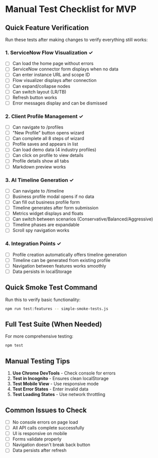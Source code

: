 # Manual Test Checklist for MVP

## Quick Feature Verification

Run these tests after making changes to verify everything still works:

### 1. ServiceNow Flow Visualization ✓
- [ ] Can load the home page without errors
- [ ] ServiceNow connector form displays when no data
- [ ] Can enter instance URL and scope ID
- [ ] Flow visualizer displays after connection
- [ ] Can expand/collapse nodes
- [ ] Can switch layout (LR/TB)
- [ ] Refresh button works
- [ ] Error messages display and can be dismissed

### 2. Client Profile Management ✓
- [ ] Can navigate to /profiles
- [ ] "New Profile" button opens wizard
- [ ] Can complete all 8 steps of wizard
- [ ] Profile saves and appears in list
- [ ] Can load demo data (4 industry profiles)
- [ ] Can click on profile to view details
- [ ] Profile details show all tabs
- [ ] Markdown preview works

### 3. AI Timeline Generation ✓
- [ ] Can navigate to /timeline
- [ ] Business profile modal opens if no data
- [ ] Can fill out business profile form
- [ ] Timeline generates after form submission
- [ ] Metrics widget displays and floats
- [ ] Can switch between scenarios (Conservative/Balanced/Aggressive)
- [ ] Timeline phases are expandable
- [ ] Scroll spy navigation works

### 4. Integration Points ✓
- [ ] Profile creation automatically offers timeline generation
- [ ] Timeline can be generated from existing profile
- [ ] Navigation between features works smoothly
- [ ] Data persists in localStorage

## Quick Smoke Test Command

Run this to verify basic functionality:
```bash
npm run test:features -- simple-smoke-tests.js
```

## Full Test Suite (When Needed)

For more comprehensive testing:
```bash
npm test
```

## Manual Testing Tips

1. **Use Chrome DevTools** - Check console for errors
2. **Test in Incognito** - Ensures clean localStorage
3. **Test Mobile View** - Use responsive mode
4. **Test Error States** - Enter invalid data
5. **Test Loading States** - Use network throttling

## Common Issues to Check

- [ ] No console errors on page load
- [ ] All API calls complete successfully
- [ ] UI is responsive on mobile
- [ ] Forms validate properly
- [ ] Navigation doesn't break back button
- [ ] Data persists after refresh 